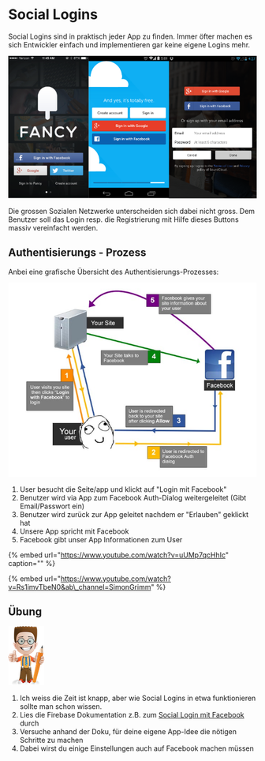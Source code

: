 # Social Logins

Social Logins sind in praktisch jeder App zu finden. Immer öfter machen es sich Entwickler einfach und implementieren gar keine eigene Logins mehr.

![](../.gitbook/assets/social-login-page.png)

Die grossen Sozialen Netzwerke unterscheiden sich dabei nicht gross. Dem Benutzer soll das Login resp. die Registrierung mit Hilfe dieses Buttons massiv vereinfacht werden.

## **Authentisierungs** - Prozess

Anbei eine grafische Übersicht des Authentisierungs-Prozesses:

![](../.gitbook/assets/how-it_happens.jpg)

1. User besucht die Seite/app und klickt auf "Login mit Facebook"
2. Benutzer wird via App zum Facebook Auth-Dialog weitergeleitet \(Gibt Email/Passwort ein\)
3. Benutzer wird zurück zur App geleitet nachdem er "Erlauben" geklickt hat
4. Unsere App spricht mit Facebook
5. Facebook gibt unser App Informationen zum User

{% embed url="https://www.youtube.com/watch?v=uUMp7qcHhIc" caption="" %}

{% embed url="https://www.youtube.com/watch?v=Rs1imvTbeN0&ab\_channel=SimonGrimm" %}



## Übung

![](../.gitbook/assets/ralph_uebung.png)

1. Ich weiss die Zeit ist knapp, aber wie Social Logins in etwa funktionieren sollte man schon wissen.
2. Lies die Firebase Dokumentation z.B. zum [Social Login mit Facebook](https://firebase.google.com/docs/auth/web/facebook-login?authuser=0) durch
3. Versuche anhand der Doku, für deine eigene App-Idee die nötigen Schritte zu machen
4. Dabei wirst du einige Einstellungen auch auf Facebook machen müssen


